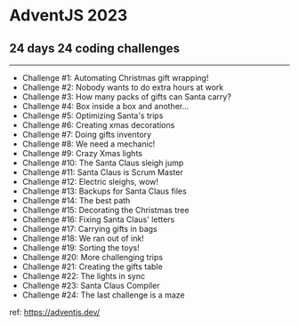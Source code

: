 # AdventJS 2023
## 24 days 24 coding challenges

---


- Challenge #1: Automating Christmas gift wrapping!
- Challenge #2: Nobody wants to do extra hours at work
- Challenge #3: How many packs of gifts can Santa carry?
- Challenge #4: Box inside a box and another...
- Challenge #5: Optimizing Santa's trips
- Challenge #6: Creating xmas decorations
- Challenge #7: Doing gifts inventory
- Challenge #8: We need a mechanic!
- Challenge #9: Crazy Xmas lights
- Challenge #10: The Santa Claus sleigh jump
- Challenge #11: Santa Claus is Scrum Master
- Challenge #12: Electric sleighs, wow!
- Challenge #13: Backups for Santa Claus files
- Challenge #14: The best path
- Challenge #15: Decorating the Christmas tree
- Challenge #16: Fixing Santa Claus' letters
- Challenge #17: Carrying gifts in bags
- Challenge #18: We ran out of ink!
- Challenge #19: Sorting the toys!
- Challenge #20: More challenging trips
- Challenge #21: Creating the gifts table
- Challenge #22: The lights in sync
- Challenge #23: Santa Claus Compiler
- Challenge #24: The last challenge is a maze



ref: https://adventjs.dev/